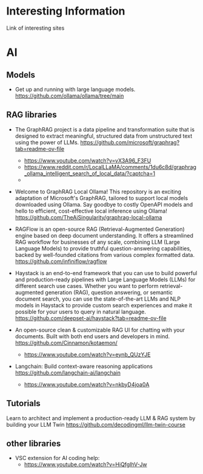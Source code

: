# Interesting Information
Link of interesting sites   
# AI
## Models
* Get up and running with large language models. https://github.com/ollama/ollama/tree/main 

## RAG libraries
* The GraphRAG project is a data pipeline and transformation suite that is designed to extract meaningful, structured data from unstructured text using the power of LLMs. https://github.com/microsoft/graphrag?tab=readme-ov-file    
    * https://www.youtube.com/watch?v=vX3A96_F3FU
    * https://www.reddit.com/r/LocalLLaMA/comments/1du6c8d/graphrag_ollama_intelligent_search_of_local_data/?captcha=1
    * 
 
* Welcome to GraphRAG Local Ollama! This repository is an exciting adaptation of Microsoft's GraphRAG, tailored to support local models downloaded using Ollama. Say goodbye to costly OpenAPI models and hello to efficient, cost-effective local inference using Ollama!  https://github.com/TheAiSingularity/graphrag-local-ollama 
    
* RAGFlow is an open-source RAG (Retrieval-Augmented Generation) engine based on deep document understanding. It offers a streamlined RAG workflow for businesses of any scale, combining LLM (Large Language Models) to provide truthful question-answering capabilities, backed by well-founded citations from various complex formatted data. https://github.com/infiniflow/ragflow
 
* Haystack is an end-to-end framework that you can use to build powerful and production-ready pipelines with Large Language Models (LLMs) for different search use cases. Whether you want to perform retrieval-augmented generation (RAG), question answering, or semantic document search, you can use the state-of-the-art LLMs and NLP models in Haystack to provide custom search experiences and make it possible for your users to query in natural language. https://github.com/deepset-ai/haystack?tab=readme-ov-file 

* An open-source clean & customizable RAG UI for chatting with your documents. Built with both end users and developers in mind. https://github.com/Cinnamon/kotaemon/
  * https://www.youtube.com/watch?v=eynb_QUzYJE
 
* Langchain: Build context-aware reasoning applications https://github.com/langchain-ai/langchain
   *  https://www.youtube.com/watch?v=nkbyD4joa0A    


## Tutorials
Learn to architect and implement a production-ready LLM & RAG system by building your LLM Twin https://github.com/decodingml/llm-twin-course


## other libraries   
* VSC extension for AI coding help:
  * https://www.youtube.com/watch?v=HiQfgIhV-Jw




